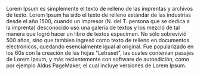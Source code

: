 Lorem Ipsum es simplemente el texto de relleno de las imprentas y archivos de texto. Lorem Ipsum ha sido
 el texto de relleno estándar de las industrias desde el año 1500, cuando un impresor (N. del T. persona
  que se dedica a la imprenta) desconocido usó una galería de textos y los mezcló de tal manera que 
  logró hacer un libro de textos especimen. No sólo sobrevivió 500 años, sino que tambien ingresó como texto 
  de relleno en documentos electrónicos, quedando esencialmente igual al original. Fue popularizado en
   los 60s con la creación de las hojas "Letraset", las cuales contenian pasajes de Lorem Ipsum, y más recientemente con software de autoedición, como por ejemplo Aldus PageMaker, el cual incluye versiones 
   de Lorem Ipsum.